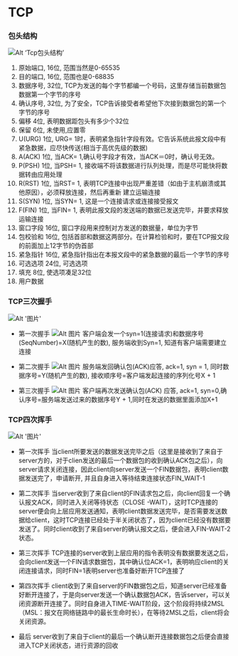 #  TCP


### 包头结构
![Alt ‘Tcp包头结构’](https://github.com/LCN29/Picture-Repository/blob/master/MyNote/Network/tcp00.png?raw=true)
1. 原始端口,   16位, 范围当然是0-65535
2. 目的端口,  16位,  范围也是0-68835
3. 数据序号,  32位, TCP为发送的每个字节都编一个号码，这里存储当前数据包数据第一个字节的序号
4. 确认序号,  32位,  为了安全，TCP告诉接受者希望他下次接到数据包的第一个字节的序号
5. 偏移           4位,   表明数据距包头有多少个32位
6. 保留           6位,   未使用,应置零  
7. U(URG)       1位, URG= 1时，表明紧急指针字段有效。它告诉系统此报文段中有紧急数据，应尽快传送(相当于高优先级的数据)
8. A(ACK)        1位, 当ACK= 1,确认号字段才有效，当ACK＝0时，确认号无效。
9. P(PSH)         1位, 当PSH= 1, 接收端不将该数据进行队列处理，而是尽可能快将数据转由应用处理
10. R(RST)        1位, 当RST= 1, 表明TCP连接中出现严重差错（如由于主机崩溃或其他原因），必须释放连接，然后再重新 建立运输连接
11. S(SYN)        1位, 当SYN= 1, 这是一个连接请求或连接接受报文
12. F(FIN)         1位, 当FIN= 1, 表明此报文段的发送端的数据已发送完毕，并要求释放运输连接
13. 窗口字段   16位,  窗口字段用来控制对方发送的数据量，单位为字节
14. 包校验和   16位, 包括首部和数据这两部分。在计算检验和时，要在TCP报文段的前面加上12字节的伪首部
15. 紧急指针   16位, 紧急指针指出在本报文段中的紧急数据的最后一个字节的序号
16. 可选选项   24位, 可选选项
17. 填充            8位, 使选项凑足32位
18. 用户数据   




###  TCP三次握手

![Alt '图片'](https://github.com/LCN29/Picture-Repository/blob/master/MyNote/Network/tcp01.png?raw=true)

* 第一次握手
![Alt 图片](https://github.com/LCN29/Picture-Repository/blob/master/MyNote/Network/tcp02.png?raw=true)
客户端会发一个syn=1(连接请求)和数据序号(SeqNumber)=X(随机产生的数), 服务端收到Syn=1, 知道有客户端需要建立连接


* 第二次握手
![Alt 图片](https://github.com/LCN29/Picture-Repository/blob/master/MyNote/Network/tcp03.png?raw=true)
服务端发回确认包(ACK)应答, ack=1, syn = 1, 同时数据序号=Y(随机产生的数), 接收顺序号=客户端发起连接的序列化号X + 1


* 第三次握手
![Alt 图片](https://github.com/LCN29/Picture-Repository/blob/master/MyNote/Network/tcp04.png?raw=true)
客户端再次发送确认包(ACK) 应答, ack=1, syn=0,确认序号=服务端发送过来的数据序号Y + 1,同时在发送的数据里面添加X+1


### TCP四次挥手

![Alt '图片'](https://github.com/LCN29/Picture-Repository/blob/master/MyNote/Network/tcp05.jpg?raw=true)

* 第一次挥手
当client所要发送的数据发送完毕之后（这里是接收到了来自于server方的，对于clien发送的最后一个数据包的收到确认ACK包之后），向server请求关闭连接，因此client向server发送一个FIN数据包，表明client数据发送完了，申请断开, 并且自身进入等待结束连接状态FIN_WAIT-1


* 第二次挥手
当server收到了来自client的FIN请求包之后，向client回复一个确认报文ACK，同时进入关闭等待状态（CLOSE -WAIT），这时TCP连接的server便会向上层应用发送通知，表明client数据发送完毕，是否需要发送数据给client，这时TCP连接已经处于半关闭状态了，因为client已经没有数据要发送了。同时client收到了来自server的确认报文之后，便会进入FIN-WAIT-2状态。 


* 第三次挥手
TCP连接的server收到上层应用的指令表明没有数据要发送之后，会向client发送一个FIN请求数据包，其中确认位ACK=1，表明响应client的关闭连接请求，同时FIN=1表明server也准备好断开TCP连接了


* 第四次挥手
client收到了来自server的FIN数据包之后，知道server已经准备好断开连接了，于是向server发送一个确认数据包ACK，告诉server，可以关闭资源断开连接了。同时自身进入TIME-WAIT阶段，这个阶段将持续2MSL（MSL：报文在网络链路中的最长生命时长），在等待2MSL之后，client将会关闭资源。


 * 最后
 server收到了来自于client的最后一个确认断开连接数据包之后便会直接进入TCP关闭状态，进行资源的回收


